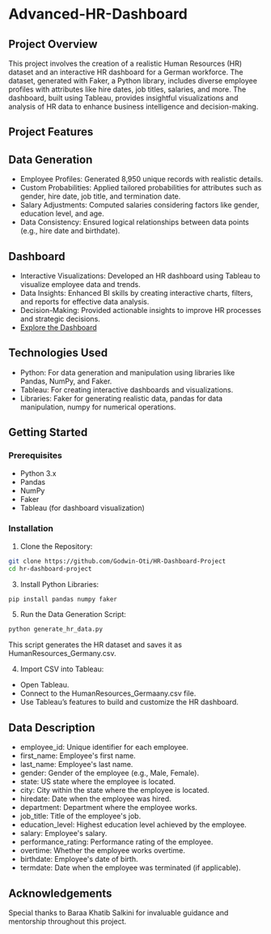 ﻿# Advanced-HR-Dashboard
## Project Overview
This project involves the creation of a realistic Human Resources (HR) dataset and an interactive HR dashboard for a German workforce. The dataset, generated with Faker, a Python library, includes diverse employee profiles with attributes like hire dates, job titles, salaries, and more. The dashboard, built using Tableau, provides insightful visualizations and analysis of HR data to enhance business intelligence and decision-making.

## Project Features
## Data Generation
- Employee Profiles: Generated 8,950 unique records with realistic details.
- Custom Probabilities: Applied tailored probabilities for attributes such as gender, hire date, job title, and termination date.
- Salary Adjustments: Computed salaries considering factors like gender, education level, and age.
- Data Consistency: Ensured logical relationships between data points (e.g., hire date and birthdate).
## Dashboard
- Interactive Visualizations: Developed an HR dashboard using Tableau to visualize employee data and trends.
- Data Insights: Enhanced BI skills by creating interactive charts, filters, and reports for effective data analysis.
- Decision-Making: Provided actionable insights to improve HR processes and strategic decisions.
- [Explore the Dashboard](https://public.tableau.com/app/profile/godwin.oti5506/viz/HRDashboard_17234756244750/HRDetails)
## Technologies Used
- Python: For data generation and manipulation using libraries like Pandas, NumPy, and Faker.
- Tableau: For creating interactive dashboards and visualizations.
- Libraries: Faker for generating realistic data, pandas for data manipulation, numpy for numerical operations.
## Getting Started
### Prerequisites
- Python 3.x
- Pandas
- NumPy
- Faker
- Tableau (for dashboard visualization)
### Installation
1. Clone the Repository:
 ```bash
git clone https://github.com/Godwin-Oti/HR-Dashboard-Project
cd hr-dashboard-project
```
3. Install Python Libraries:
```bash
pip install pandas numpy faker
```
5. Run the Data Generation Script:
```bash
python generate_hr_data.py
```
This script generates the HR dataset and saves it as HumanResources_Germany.csv.

4. Import CSV into Tableau:
- Open Tableau.
- Connect to the HumanResources_Germaany.csv file.
- Use Tableau’s features to build and customize the HR dashboard.
## Data Description
- employee_id: Unique identifier for each employee.
- first_name: Employee's first name.
- last_name: Employee's last name.
- gender: Gender of the employee (e.g., Male, Female).
- state: US state where the employee is located.
- city: City within the state where the employee is located.
- hiredate: Date when the employee was hired.
- department: Department where the employee works.
- job_title: Title of the employee's job.
- education_level: Highest education level achieved by the employee.
- salary: Employee's salary.
- performance_rating: Performance rating of the employee.
- overtime: Whether the employee works overtime.
- birthdate: Employee's date of birth.
- termdate: Date when the employee was terminated (if applicable).

## Acknowledgements
Special thanks to Baraa Khatib Salkini for invaluable guidance and mentorship throughout this project.
